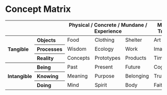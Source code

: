 # Concept Matrix

<table style="width: 100%">
<thead>
<tr>
<th colspan="2"></th>
<th colspan="3">Physical / Concrete / Mundane / Experience</th>
<th colspan="3">Metaphysical / Abstract / Transcendent / Narrative</th>
</tr>
</thead>
<tbody>
<tr>
<th align="left" rowspan="3">Tangible</th>
<th align="left">Objects</th>
<td>Food</td>
<td>Clothing</td>
<td>Shelter</td>
<td>Art</td>
<td>Music</td>
<td>Culture</td>
</tr>
<tr>
<th align="left">Processes</th>
<td>Wisdom</td>
<td>Ecology</td>
<td>Work</td>
<td>Imagine</td>
<td>Design</td>
<td>Build</td>
</tr>
<tr>
<th align="left">Reality</th>
<td>Concepts</td>
<td>Prototypes</td>
<td>Products</td>
<td>Time</td>
<td>Energy</td>
<td>Matter</td>
</tr>
<tr>
<th align="left" rowspan="3">Intangible</th>
<th align="left">Being</th>
<td>Past</td>
<td>Present</td>
<td>Future</td>
<td>Cognition</td>
<td>Emotion</td>
<td>Action</td>
</tr>
<tr>
<th align="left">Knowing</th>
<td>Meaning</td>
<td>Purpose</td>
<td>Belonging</td>
<td>Truth</td>
<td>Beauty</td>
<td>Good</td>
</tr>
<tr>
<th align="left">Doing</th>
<td>Mind</td>
<td>Spirit</td>
<td>Body</td>
<td>Faith</td>
<td>Hope</td>
<td>Love</td>
</tr>
</tbody>
</table>
